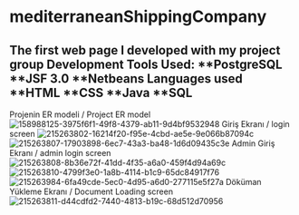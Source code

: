 # mediterraneanShippingCompany
The first web page I developed with my project group Development Tools Used: 
**PostgreSQL
**JSF 3.0 
**Netbeans
Languages used
**HTML 
**CSS
**Java
**SQL
----------------------------------------------------------------------------------------------------------
Projenin ER modeli / Project ER model
![158988125-3975f6f1-49f8-4379-ab11-9d4bf9532948](https://user-images.githubusercontent.com/64314788/233845572-e507a0ec-09eb-42ee-abb2-e8d121affba0.png)
Giriş Ekranı / login screen
![215263802-16214f20-f95e-4cbd-ae5e-9e066b87094c](https://user-images.githubusercontent.com/64314788/233845451-6cd6a513-8143-4203-b540-801c0de1f8b2.jpg)
![215263807-17903898-6ec7-43a3-ba48-1d6d09435c3e](https://user-images.githubusercontent.com/64314788/233845641-42058559-9dba-4f54-a92c-28990f8581a5.jpg)
Admin Giriş Ekranı / admin login screen
![215263808-8b36e72f-41dd-4f35-a6a0-459f4d94a69c](https://user-images.githubusercontent.com/64314788/233845532-15c4294c-64b2-49d3-807e-0a775d3ae7ed.jpg)
![215263810-4799f3e0-1a8b-4114-b1c9-65dc84917f76](https://user-images.githubusercontent.com/64314788/233845711-e2ca427f-c3f6-4433-9539-89f363828329.jpg)
![215263984-6fa49cde-5ec0-4d95-a6d0-277115e5f27a](https://user-images.githubusercontent.com/64314788/233845702-dcd2b029-708e-4ac6-b13c-3e62a68db270.jpg)
Döküman Yükleme Ekranı / Document Loading screen
![215263811-d44cdfd2-7440-4813-b19c-68d512d70956](https://user-images.githubusercontent.com/64314788/233845761-fe0e9d2b-263a-4f46-8561-880ff18735e2.jpg)
